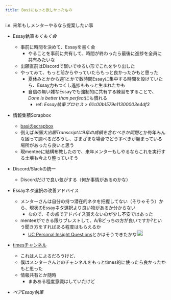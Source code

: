 ```yaml
---
title: Basiにもっと欲しかったもの
---
```


i.e. 来年もしメンターやるなら提案したい事

* Essay執筆*もくもく会*
  
  * 事前に時間を決めて、Essayを書く会
    * やることを事前に共有して、時間が終わったら最後に進捗を全員に共有みたいな
  * 出願直前はDiscordで繋いでゆるい形でこれをやり出した
  * やってみて、もっと前からやっていたらもっと良かったかもと思った
    * 夏休みとかから週1とかで数時間Essayに集中する時間を設けていたら、Essay力もつくし進捗ももっと生まれたかも
    * 自信の無い雑なEssayでも強制的に共有する練習をすることで、*Done is better than perfect*にも慣れる
      * ref: *Essay執筆プロセス > 61c00b1579e11300003e4df3*
* 情報集積Scrapbox
  
  * [basiのscrapbox](basi%E3%81%AEscrapbox.md)
  * 例えば*米国大出願Transcriptに9年の成績を含むべきか問題*とか毎年みんな困って調べるだろうし、さまざまな場合でどうすべきが纏まっている場所があったら良いと思う
  * 現menteeに結構布教したので、来年メンターもしやるならこれを実行する土壌も今より整っていそう
* Discord/Slackの統一
  
  * Discordだけで良い気がする（何か事情があるのかな）
* Essayネタ選択の改善アドバイス
  
  * メンターさんは自分の持つ潜在的ネタを把握してない（そりゃそう）から、現状のEssayネタ選択より良い物があるか分からない
    * なので、その点でアドバイス貰えないのが少し不安ではあった
  * menteeができる限りブレストして、A/Bどっちの方が良いですか?という聞き方をすればある程度はもらえるか
    * [UC Personal Insight Questions](UC%20Personal%20Insight%20Questions.md)とかはそうできたかな<img src='https://scrapbox.io/api/pages/blu3mo-public/blu3mo/icon' alt='blu3mo.icon' height="19.5"/>
* [timesチャンネル](times%E3%83%81%E3%83%A3%E3%83%B3%E3%83%8D%E3%83%AB.md)
  
  * これは人によるだろうけど、
  * 僕はメンターさんとのチャンネルをもっとtimes的に使ったら良かったかもと思った
  * 情報共有とか随時
    * まあある程度意識はしていたけど
* *ペアEssay執筆*
